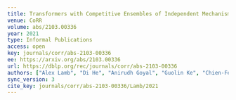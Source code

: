 ```yaml
---
title: Transformers with Competitive Ensembles of Independent Mechanisms.
venue: CoRR
volume: abs/2103.00336
year: 2021
type: Informal Publications
access: open
key: journals/corr/abs-2103-00336
ee: https://arxiv.org/abs/2103.00336
url: https://dblp.org/rec/journals/corr/abs-2103-00336
authors: ["Alex Lamb", "Di He", "Anirudh Goyal", "Guolin Ke", "Chien-Feng Liao", "Mirco Ravanelli", "Yoshua Bengio"]
sync_version: 3
cite_key: journals/corr/abs-2103-00336/Lamb/2021
---
```

